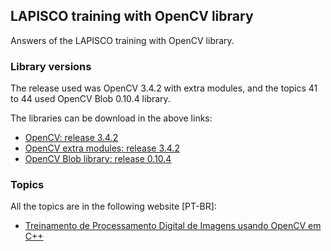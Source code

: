 ## LAPISCO training with OpenCV library
Answers of the LAPISCO training with OpenCV library.

### Library versions
The release used was OpenCV 3.4.2 with extra modules, and the topics 41 to 44 used OpenCV Blob 0.10.4 library.

The libraries can be download in the above links:
* [OpenCV: release 3.4.2](https://github.com/opencv/opencv/releases/tag/3.4.2)
* [OpenCV extra modules: release 3.4.2](https://github.com/opencv/opencv_contrib/releases/tag/3.4.2)
* [OpenCV Blob library: release 0.10.4](https://code.google.com/archive/p/cvblob/downloads)

### Topics

All the topics are in the following website [PT-BR]:
* [Treinamento de Processamento Digital de Imagens usando OpenCV em C++](https://professorpedrosa.com/livros/introducao-ao-processamento-digital-de-imagens-utilizando-opencv-na-linguagem-c/treinamento-pdi-com-opencv-em-c/)
